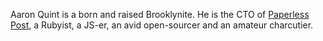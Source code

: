 Aaron Quint is a born and raised Brooklynite. He is the CTO of [Paperless Post](http://www.paperlesspost.com/), a Rubyist, a JS-er, an avid open-sourcer and an amateur charcutier.

